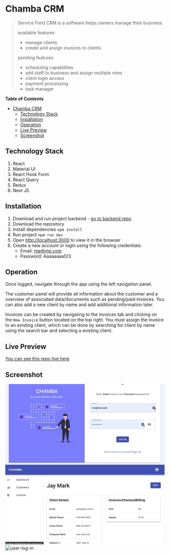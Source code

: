 # Chamba CRM
> Service Field CRM is a software helps owners manage their business.
>
>available features
>- manage clients
>- create and assign invoices to clients
>
>pending features
>- scheduling capabilities
>- add staff to business and assign multiple roles
>- client login access
>- payment processing
>- task manager


**Table of Contents**  

- [Chamba CRM](#chamba-crm)
  - [Technology Stack](#technology-stack)
  - [Installation](#installation)
  - [Operation](#operation)
  - [Live Preview](#live-preview)
  - [Screenshot](#screenshot)

## Technology Stack
1. React
2. Material UI
3. React Hook Form
4. React Query
5. Redux
6. Next JS

## Installation
1. Download and run project backend - [go to backend repo](https://github.com/chrislemus/service-field-crm-api)
2. Download the repository
3. Install dependencies `npm install`
4. Run project `npm run dev`
5. Open [http://localhost:3000](http://localhost:3000) to view it in the browser
6. Create a new account or login using the following credentials:
    - Email: me@me.com 
    - Password: Aaaaaaaa123
## Operation
Once logged, navigate through the app using the left navigation panel. 

The customer panel will provide all information about the customer and a overview of associated data/documents such as pending/paid invoices. You can also add a new client by name and add additional information later.

Invoices can be created by navigating to the invoices tab and clicking on the `New Invoice` button located on the top right. You must assign the invoice to an existing client, which can be done by searching for client by name using the search bar and selecting a existing client. 





## Live Preview
[You can see this repo live here](https://chamba.vercel.app)


## Screenshot
![user-log-in](https://github.com/chrislemus/chamba/blob/main/project-screenshots/login-in.gif)
![user-log-in](https://github.com/chrislemus/chamba/blob/main/project-screenshots/updating-client-name.gif)
![user-log-in](https://github.com/chrislemus/chamba/blob/main/project-screenshots/creating-invoice.gif)